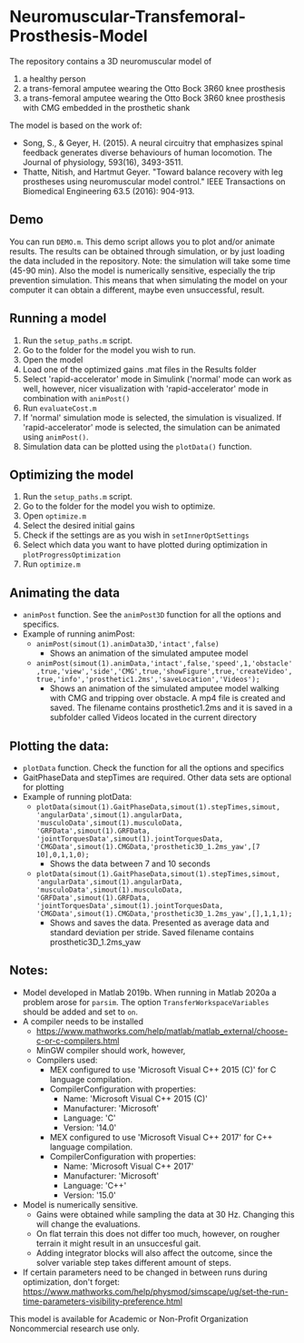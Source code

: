 # Neuromuscular-Transfemoral-Prosthesis-Model

The repository contains a 3D neuromuscular model of
1. a healthy person 
2. a trans-femoral amputee wearing the Otto Bock 3R60 knee prosthesis
3. a trans-femoral amputee wearing the Otto Bock 3R60 knee prosthesis with CMG embedded in the prosthetic shank

The model is based on the work of:
- Song, S., & Geyer, H. (2015). A neural circuitry that emphasizes spinal feedback generates diverse behaviours of human locomotion. The Journal of physiology, 593(16), 3493-3511.
- Thatte, Nitish, and Hartmut Geyer. "Toward balance recovery with leg prostheses using neuromuscular model control." IEEE Transactions on Biomedical Engineering 63.5 (2016): 904-913.

## Demo
You can run `DEMO.m`. This demo script allows you to plot and/or animate results. The results can be obtained through simulation, or by just loading the data included in the repository.
Note: the simulation will take some time (45-90 min). Also the model is numerically sensitive, especially the trip prevention simulation. This means that when simulating the model on your computer it can obtain a different, maybe even unsuccessful, result.

## Running a model

1. Run the `setup_paths.m` script.
2. Go to the folder for the model you wish to run.
3. Open the model
4. Load one of the optimized gains .mat files in the Results folder
5. Select 'rapid-accelerator' mode in Simulink ('normal' mode can work as well, however, nicer visualization with 'rapid-accelerator' mode in combination with `animPost()`
6. Run `evaluateCost.m`
7. If 'normal' simulation mode is selected, the simulation is visualized. If 'rapid-accelerator' mode is selected, the simulation can be animated using `animPost()`.
8. Simulation data can be plotted using the `plotData()` function.


## Optimizing the model

1. Run the `setup_paths.m` script.
2. Go to the folder for the model you wish to optimize.
3. Open `optimize.m`
4. Select the desired initial gains 
5. Check if the settings are as you wish in `setInnerOptSettings`
6. Select which data you want to have plotted during optimization in `plotProgressOptimization`
7. Run `optimize.m`

## Animating the data
* `animPost` function. See the `animPost3D` function for all the options and specifics.
* Example of running animPost: 
  * `animPost(simout(1).animData3D,'intact',false)`
    * Shows an animation of the simulated amputee model
  * `animPost(simout(1).animData,'intact',false,'speed',1,'obstacle',true,'view','side','CMG',true,'showFigure',true,'createVideo',true,'info','prosthetic1.2ms','saveLocation','Videos');`
    * Shows an animation of the simulated amputee model walking with CMG and tripping over obstacle. A mp4 file is created and saved. The filename contains prosthetic1.2ms and it is saved in a subfolder called Videos located in the current directory	

## Plotting the data:
* `plotData` function. Check the function for all the options and specifics
* GaitPhaseData and stepTimes are required. Other data sets are optional for plotting
* Example of running plotData: 
  * `plotData(simout(1).GaitPhaseData,simout(1).stepTimes,simout, 'angularData',simout(1).angularData, 'musculoData',simout(1).musculoData, 'GRFData',simout(1).GRFData, 'jointTorquesData',simout(1).jointTorquesData, 'CMGData',simout(1).CMGData,'prosthetic3D_1.2ms_yaw',[7 10],0,1,1,0);`
    * Shows the data between 7 and 10 seconds
  * `plotData(simout(1).GaitPhaseData,simout(1).stepTimes,simout, 'angularData',simout(1).angularData, 'musculoData',simout(1).musculoData, 'GRFData',simout(1).GRFData, 'jointTorquesData',simout(1).jointTorquesData, 'CMGData',simout(1).CMGData,'prosthetic3D_1.2ms_yaw',[],1,1,1);`
    * Shows and saves the data. Presented as average data and standard deviation per stride. Saved filename contains prosthetic3D_1.2ms_yaw


## Notes:
* Model developed in Matlab 2019b. When running in Matlab 2020a a problem arose for `parsim`. The option `TransferWorkspaceVariables` should be added and set to `on`.
* A compiler needs to be installed
  * https://www.mathworks.com/help/matlab/matlab_external/choose-c-or-c-compilers.html
  * MinGW compiler should work, however,
  * Compilers used: 
    * MEX configured to use 'Microsoft Visual C++ 2015 (C)' for C language compilation.
    * CompilerConfiguration with properties:
      * Name: 'Microsoft Visual C++ 2015 (C)'
      * Manufacturer: 'Microsoft'
      * Language: 'C'
      * Version: '14.0'
    * MEX configured to use 'Microsoft Visual C++ 2017' for C++ language compilation.
    * CompilerConfiguration with properties: 
      * Name: 'Microsoft Visual C++ 2017'
      * Manufacturer: 'Microsoft'
      * Language: 'C++'
      * Version: '15.0'
* Model is numerically sensitive. 
  * Gains were obtained while sampling the data at 30 Hz. Changing this will change the evaluations. 
  * On flat terrain this does not differ too much, however, on rougher terrain it might result in an unsuccesful gait.
  * Adding integrator blocks will also affect the outcome, since the solver variable step takes different amount of steps.
* If certain parameters need to be changed in between runs during optimization, don't forget: https://www.mathworks.com/help/physmod/simscape/ug/set-the-run-time-parameters-visibility-preference.html

	

This model is available for Academic or Non-Profit Organization Noncommercial research use only.
